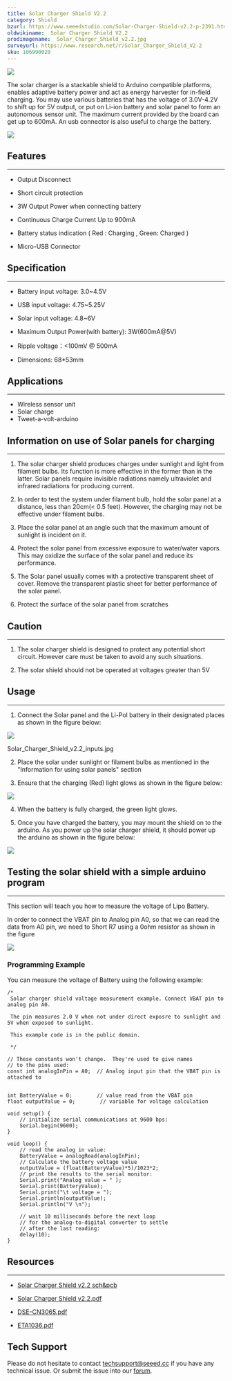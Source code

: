```yaml
---
title: Solar Charger Shield V2.2
category: Shield
bzurl: https://www.seeedstudio.com/Solar-Charger-Shield-v2.2-p-2391.html
oldwikiname:  Solar Charger Shield V2.2
prodimagename:  Solar_Charger_Shield_v2.2.jpg
surveyurl: https://www.research.net/r/Solar_Charger_Shield_V2-2
sku: 106990020
---
```

![](https://github.com/SeeedDocument/Solar_Charger_Shield_V2.2/raw/master/img/Solar_Charger_Shield_v2.2.jpg)

The solar charger is a stackable shield to Arduino compatible platforms, enables adaptive battery power and act as energy harvester for in-field charging. You may use various batteries that has the voltage of 3.0V-4.2V to shift up for 5V output, or put on Li-ion battery and solar panel to form an autonomous sensor unit. The maximum current provided by the board can get up to 600mA. An usb connector is also useful to charge the battery.

[![](https://github.com/SeeedDocument/Seeed-WiKi/raw/master/docs/images/300px-Get_One_Now_Banner-ragular.png)](https://www.seeedstudio.com/Solar-Charger-Shield-v2.2-p-2391.html)

##   Features
---
*   Output Disconnect

*   Short circuit protection

*   3W Output Power when connecting battery

*   Continuous Charge Current Up to 900mA

*   Battery status indication ( Red : Charging , Green: Charged )

*   Micro-USB Connector

##   Specification
---
*   Battery input voltage: 3.0~4.5V

*   USB input voltage: 4.75~5.25V

*   Solar input voltage: 4.8~6V

*   Maximum Output Power(with battery): 3W(600mA@5V)

*   Ripple voltage：&lt;100mV @ 500mA

*   Dimensions: 68*53mm

##   Applications
---
*   Wireless sensor unit
*   Solar charge
*   Tweet-a-volt-arduino

##  Information on use of Solar panels for charging
---
1) The solar charger shield produces charges under sunlight and light from filament bulbs. Its function is more effective in the former than in the latter. Solar panels require invisible radiations namely ultraviolet and infrared radiations for producing current.

2) In order to test the system under filament bulb, hold the solar panel at a distance, less than 20cm(&lt; 0.5 feet). However, the charging may not be effective under filament bulbs.

3) Place the solar panel at an angle such that the maximum amount of sunlight is incident on it.

4) Protect the solar panel from excessive exposure to water/water vapors. This may oxidize the surface of the solar panel and reduce its performance.

5) The Solar panel usually comes with a protective transparent sheet of cover. Remove the transparent plastic sheet for better performance of the solar panel.

6) Protect the surface of the solar panel from scratches

##   Caution
---
1) The solar charger shield is designed to protect any potential short circuit. However care must be taken to avoid any such situations.

2) The solar shield should not be operated at voltages greater than 5V

##   Usage
---
1) Connect the Solar panel and the Li-Pol battery in their designated places as shown in the figure below:

![](https://github.com/SeeedDocument/Solar_Charger_Shield_V2.2/raw/master/img/Solar_Charger_Shield_v2.2_inputs.jpg)

Solar_Charger_Shield_v2.2_inputs.jpg

2) Place the solar under sunlight or filament bulbs as mentioned in the "Information for using solar panels" section

3) Ensure that the charging (Red) light glows as shown in the figure below:

![](https://github.com/SeeedDocument/Solar_Charger_Shield_V2.2/raw/master/img/Solar_Charger_Shield_v2.2_charging.jpg)

4) When the battery is fully charged, the green light glows.

5) Once you have charged the battery, you may mount the shield on to the arduino. As you power up the solar charger shield, it should power up the arduino as shown in the figure below:

![](https://github.com/SeeedDocument/Solar_Charger_Shield_V2.2/raw/master/img/Solar-Charger-Shield-v2.2_power-arduino.jpg)

##   Testing the solar shield with a simple arduino program
---
This section will teach you how to measure the voltage of Lipo Battery.

In order to connect the VBAT pin to Analog pin A0, so that we can read the data from A0 pin, we need to  Short R7 using a 0ohm resistor as shown in the figure

![](https://github.com/SeeedDocument/Solar_Charger_Shield_V2.2/raw/master/img/Solar_Charger_Shield_v2.2_shortR7.jpg)

###   Programming Example

You can measure the voltage of Battery using the following example:
```
/*
 Solar charger shield voltage measurement example. Connect VBAT pin to analog pin A0.

 The pin measures 2.0 V when not under direct exposre to sunlight and 5V when exposed to sunlight.

 This example code is in the public domain.

 */

// These constants won't change.  They're used to give names
// to the pins used:
const int analogInPin = A0;  // Analog input pin that the VBAT pin is attached to


int BatteryValue = 0;        // value read from the VBAT pin
float outputValue = 0;        // variable for voltage calculation

void setup() {
    // initialize serial communications at 9600 bps:
    Serial.begin(9600);
}

void loop() {
    // read the analog in value:
    BatteryValue = analogRead(analogInPin);
    // Calculate the battery voltage value
    outputValue = (float(BatteryValue)*5)/1023*2;
    // print the results to the serial monitor:
    Serial.print("Analog value = " );
    Serial.print(BatteryValue);
    Serial.print("\t voltage = ");
    Serial.println(outputValue);
    Serial.println("V \n");

    // wait 10 milliseconds before the next loop
    // for the analog-to-digital converter to settle
    // after the last reading:
    delay(10);
}
```
##  Resources
---
- [Solar Charger Shield v2.2 sch&amp;pcb](https://github.com/SeeedDocument/Solar_Charger_Shield_V2.2/raw/master/res/Solar_Charger_Shield_v2.2_sch_pcb.zip)

- [Solar Charger Shield v2.2.pdf](https://github.com/SeeedDocument/Solar_Charger_Shield_V2.2/raw/master/res/Solar%20Charger%20Shield%20v2.2.pdf)
- [DSE-CN3065.pdf](https://github.com/SeeedDocument/Solar_Charger_Shield_V2.2/raw/master/res/DSE-CN3065.pdf)

- [ETA1036.pdf](https://github.com/SeeedDocument/Solar_Charger_Shield_V2.2/raw/master/res/ETA1036.pdf)

## Tech Support
Please do not hesitate to contact [techsupport@seeed.cc](techsupport@seeed.cc) if you have any technical issue. Or submit the issue into our [forum](http://seeedstudio.com/forum/). 
